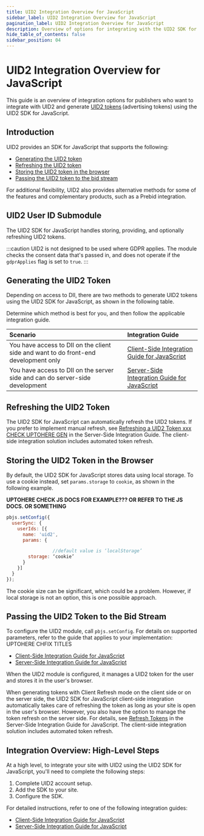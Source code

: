 ```yaml
---
title: UID2 Integration Overview for JavaScript
sidebar_label: UID2 Integration Overview for JavaScript
pagination_label: UID2 Integration Overview for JavaScript
description: Overview of options for integrating with the UID2 SDK for JavaScript as part of your UID2 implementation.
hide_table_of_contents: false
sidebar_position: 04
---
```


# UID2 Integration Overview for JavaScript

This guide is an overview of integration options for publishers who want to integrate with UID2 and generate [UID2 tokens](../ref-info/glossary-uid.md#gl-uid2-token) (advertising tokens) using the UID2 SDK for JavaScript.
<!-- 
It includes the following sections:

- [Introduction](#introduction)
- [UID2 User ID Submodule](#uid2-user-id-submodule)
- [Generating the UID2 Token](#generating-the-uid2-token)
- [Refreshing the UID2 Token](#refreshing-the-uid2-token)
- [Storing the UID2 Token in the Browser](#storing-the-uid2-token-in-the-browser)
- [Passing the UID2 Token to the Bid Stream](#passing-the-uid2-token-to-the-bid-stream)
- [Integration Overview: High-Level Steps](#integration-overview-high-level-steps)

 -->
## Introduction

UID2 provides an SDK for JavaScript that supports the following:

- [Generating the UID2 token](#generating-the-uid2-token)
- [Refreshing the UID2 token](#refreshing-the-uid2-token)
- [Storing the UID2 token in the browser](#storing-the-uid2-token-in-the-browser)
- [Passing the UID2 token to the bid stream](#passing-the-uid2-token-to-the-bid-stream)

For additional flexibility, UID2 also provides alternative methods for some of the features and complementary products, such as a Prebid integration.

## UID2 User ID Submodule

The UID2 SDK for JavaScript handles storing, providing, and optionally refreshing UID2 tokens.

:::caution
UID2 is not designed to be used where GDPR applies. The module checks the consent data that's passed in, and does not operate if the `gdprApplies` flag is set to `true`.
:::

## Generating the UID2 Token

Depending on access to DII, there are two methods to generate UID2 tokens using the UID2 SDK for JavaScript, as shown in the following table.

Determine which method is best for you, and then follow the applicable integration guide.

| Scenario | Integration Guide |
| :--- | :--- |
| You have access to DII on the client side and want to do front-end development only | [Client-Side Integration Guide for JavaScript](publisher-client-side.md) |
| You have access to DII on the server side and can do server-side development | [Server-Side Integration Guide for JavaScript](integration-javascript-server-side.md) |

## Refreshing the UID2 Token

The UID2 SDK for JavaScript can automatically refresh the UID2 tokens. If you prefer to implement manual refresh, see [Refreshing a UID2 Token xxx CHECK UPTOHERE GEN](integration-javascript-server-side.md#refreshing-a-uid2-token) in the Server-Side Integration Guide. The client-side integration solution includes automated token refresh.

## Storing the UID2 Token in the Browser
<!-- GWH same section in integration-prebid.md, integration-prebid-client-side.md, and integration-prebid-client-side.md. Ensure consistency -->
By default, the UID2 SDK for JavaScript stores data using local storage. To use a cookie instead, set `params.storage` to `cookie`, as shown in the following example.

**UPTOHERE CHECK JS DOCS FOR EXAMPLE??? OR REFER TO THE JS DOCS. OR SOMETHING**

```js
pbjs.setConfig({ 
  userSync: { 
    userIds: [{ 
      name: 'uid2', 
      params: { 

                 //default value is ‘localStorage’ 
        storage: ‘cookie’  
      } 
    }] 
  } 
}); 
```

The cookie size can be significant, which could be a problem. However, if local storage is not an option, this is one possible approach.

## Passing the UID2 Token to the Bid Stream

To configure the UID2 module, call `pbjs.setConfig`. For details on supported parameters, refer to the guide that applies to your implementation: UPTOHERE CHFIX TITLES

- [Client-Side Integration Guide for JavaScript](publisher-client-side.md)
- [Server-Side Integration Guide for JavaScript](integration-javascript-server-side.md)

When the UID2 module is configured, it manages a UID2 token for the user and stores it in the user's browser. 

When generating tokens with Client Refresh mode on the client side or on the server side, the UID2 SDK for JavaScript client-side integration automatically takes care of refreshing the token as long as your site is open in the user's browser. However, you also have the option to manage the token refresh on the server side. For details, see [Refresh Tokens](integration-javascript-server-side.md#refresh-tokens) in the Server-Side Integration Guide for JavaScript. The client-side integration solution includes automated token refresh.

## Integration Overview: High-Level Steps

At a high level, to integrate your site with UID2 using the UID2 SDK for JavaScript, you'll need to complete the following steps:

1. Complete UID2 account setup.
1. Add the SDK to your site.
1. Configure the SDK.

For detailed instructions, refer to one of the following integration guides:

- [Client-Side Integration Guide for JavaScript](publisher-client-side.md)
- [Server-Side Integration Guide for JavaScript](integration-javascript-server-side.md)
